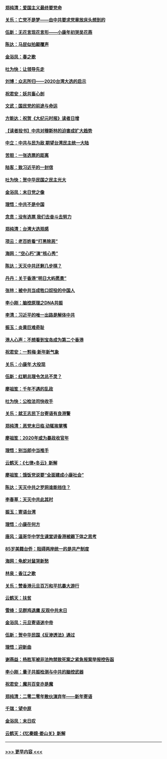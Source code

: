 #### [郑纯清：爱国主义最终要党命](../pages/nsc993/n11802197.md?t=01190501) 
#### [关乐：亡党不是梦——由中共要求党章放床头想到的](../pages/nsc993/n11802156.md?t=01190501) 
#### [伍新：无花言现花言形——小康年初哭吴花燕](../pages/nsc993/n11800044.md?t=01190501) 
#### [陈达：马屁似拍颠覆声](../pages/nsc993/n11800010.md?t=01190501) 
#### [金浴凤：春之歌](../pages/nsc993/n11797687.md?t=01190501) 
#### [吐为快：让领导先走](../pages/nsc993/n11797512.md?t=01190501) 
#### [刘博：众志所归——2020台湾大选的启示](../pages/nsc993/n11796878.md?t=01190501) 
#### [祝君安：妖共畜心剖](../pages/nsc993/n11794273.md?t=01190501) 
#### [文武：国民党的前途与命运](../pages/nsc993/n11794198.md?t=01190501) 
#### [方能达：祝贺《大纪元时报》读者日增](../pages/nsc993/n11793807.md?t=01190501) 
#### [【读者投书】中共对穆斯林的迫害成扩大趋势](../pages/nsc993/n11791371.md?t=01190501) 
#### [中立：中共与民为敌 期望台湾民主统一大陆](../pages/nsc993/n11790392.md?t=01190501) 
#### [苦胆：一张选票的距离](../pages/nsc993/n11788914.md?t=01190501) 
#### [陆客：致习近平的一封信](../pages/nsc993/n11788867.md?t=01190501) 
#### [吐为快：贺中华民国之民主光大](../pages/nsc993/n11788618.md?t=01190501) 
#### [金浴凤：末日党之像](../pages/nsc993/n11787475.md?t=01190501) 
#### [理悟：中共不是中国](../pages/nsc993/n11787463.md?t=01190501) 
#### [念贲：没有选票  我们去奋斗去努力](../pages/nsc993/n11787398.md?t=01190501) 
#### [郑纯清：台湾大选观感](../pages/nsc993/n11786210.md?t=01190501) 
#### [项云：老百姓看“打黑除恶”](../pages/nsc993/n11785398.md?t=01190501) 
#### [海网：“空心朽”演“核心秀”](../pages/nsc993/n11783874.md?t=01190501) 
#### [陈达：天灭中共还剩几步棋？](../pages/nsc993/n11783719.md?t=01190501) 
#### [丹丹：关于香港“明日大屿愿景”](../pages/nsc993/n11783273.md?t=01190501) 
#### [张林：被中共当成牲口奴役的中国人](../pages/nsc993/n11782397.md?t=01190501) 
#### [李小刚：脑控原理之DNA共振](../pages/nsc993/n11780962.md?t=01190501) 
#### [李清：习近平的唯一出路是解体中共](../pages/nsc993/n11780866.md?t=01190501) 
#### [振玉：炎黄巨难奇耻](../pages/nsc993/n11779632.md?t=01190501) 
#### [港人心声：不想看到宝岛成为第二个香港](../pages/nsc993/n11778817.md?t=01190501) 
#### [祝君安：一剪梅‧新年新气象](../pages/nsc993/n11776340.md?t=01190501) 
#### [关乐：小康年 大役现](../pages/nsc993/n11774213.md?t=01190501) 
#### [伍新：红朝总理令怎总不灵？](../pages/nsc993/n11770813.md?t=01190501) 
#### [廖祖笙：千年不遇的乱政](../pages/nsc993/n11770373.md?t=01190501) 
#### [吐为快：公检法司快收手](../pages/nsc993/n11770359.md?t=01190501) 
#### [关乐：就王志民下台寄语有良港警](../pages/nsc993/n11769903.md?t=01190501) 
#### [郑纯清：恶党末日临 动辄挨掌嘴](../pages/nsc993/n11769356.md?t=01190501) 
#### [廖祖笙：2020年或为暴政收官年](../pages/nsc993/n11768216.md?t=01190501) 
#### [理悟：别当郎中当推手](../pages/nsc993/n11768243.md?t=01190501) 
#### [云鹤天：《七律▪冬云》新解](../pages/nsc993/n11768204.md?t=01190501) 
#### [廖祖笙：饿饭党说要“全面建成小康社会”](../pages/nsc993/n11767482.md?t=01190501) 
#### [陈达：天灭中共之罗网谁能挡住？](../pages/nsc993/n11767465.md?t=01190501) 
#### [李春草：天灭中共此其时](../pages/nsc993/n11767452.md?t=01190501) 
#### [振玉：寄语台湾](../pages/nsc993/n11767432.md?t=01190501) 
#### [理悟：小康在何方](../pages/nsc993/n11767394.md?t=01190501) 
#### [唐风：温哥华中学生课堂讲香港被踢下体之思考](../pages/nsc993/n11766848.md?t=01190501) 
#### [85岁美籍台侨：阻碍两岸统一的是共产制度](../pages/nsc993/n11765043.md?t=01190501) 
#### [海网：龟蛇对鼠哭新愁](../pages/nsc993/n11764895.md?t=01190501) 
#### [林泉：香江之歌](../pages/nsc993/n11764415.md?t=01190501) 
#### [关乐：赞香港元旦百万和平抗暴大游行](../pages/nsc993/n11764382.md?t=01190501) 
#### [云鹤天：扶贫](../pages/nsc993/n11764245.md?t=01190501) 
#### [雪绮：见群鸡退鹰  反观中共末日](../pages/nsc993/n11762112.md?t=01190501) 
#### [金浴凤：元旦寄语迷中帝](../pages/nsc993/n11761788.md?t=01190501) 
#### [伍新：贺中华民国《反渗透法》通过](../pages/nsc993/n11761994.md?t=01190501) 
#### [理悟：迎新曲](../pages/nsc993/n11761152.md?t=01190501) 
#### [谢燕益：杨胜军被非法拘禁致死案之紧急报案举报控告函](../pages/nsc993/n11756134.md?t=01190501) 
#### [李小刚：量子共振检测与中共的脑控武器](../pages/nsc993/n11754518.md?t=01190501) 
#### [祝君安：魔共百变亦是魔](../pages/nsc993/n11754469.md?t=01190501) 
#### [郑纯清：二零二零年散伙演弃年——新年寄语](../pages/nsc993/n11754195.md?t=01190501) 
#### [千瑞：望中原](../pages/nsc993/n11754159.md?t=01190501) 
#### [金浴凤：末日叹](../pages/nsc993/n11752359.md?t=01190501) 
#### [云鹤天：《忆秦娥‧娄山关》新解](../pages/nsc993/n11752348.md?t=01190501) 

----
#### [ >>> 更早内容 <<< ](../indexes/nsc993-earlier.md)

